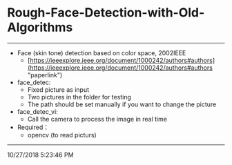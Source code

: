 # Rough-Face-Detection-with-Old-Algorithms
----------
- Face (skin tone) detection based on color space, 2002IEEE
  - [https://ieeexplore.ieee.org/document/1000242/authors#authors](https://ieeexplore.ieee.org/document/1000242/authors#authors "paperlink")
- face_detec: 
	- Fixed picture as input
	- Two pictures in the folder for testing
	- The path should be set manually if you want to change the picture
- face_detec_vi:
	- Call the camera to process the image in real time
- Required：
	- opencv (to read picturs)
----------
10/27/2018 5:23:46 PM 
